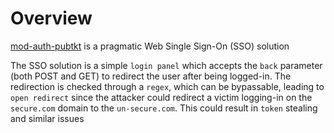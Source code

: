 # Overview

[mod-auth-pubtkt](https://github.com/manuelkasper/mod_auth_pubtkt/) is a pragmatic Web Single Sign-On (SSO) solution

The SSO solution is a simple `login panel` which accepts the `back` parameter (both POST and GET) to redirect the user after being logged-in.
The redirection is checked through a `regex`, which can be bypassable, leading to `open redirect` since the attacker could redirect a victim logging-in on the `secure.com` domain to the `un-secure.com`. This could result in `token` stealing and similar issues

